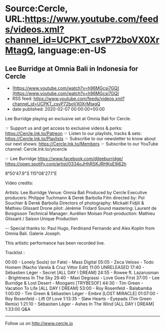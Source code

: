 # Source:Cercle, URL:https://www.youtube.com/feeds/videos.xml?channel_id=UCPKT_csvP72boVX0XrMtagQ, language:en-US

## Lee Burridge at Omnia Bali in Indonesia for Cercle
 - [https://www.youtube.com/watch?v=h96MGcsi7GQ](https://www.youtube.com/watch?v=h96MGcsi7GQ)
 - RSS feed: https://www.youtube.com/feeds/videos.xml?channel_id=UCPKT_csvP72boVX0XrMtagQ
 - date published: 2020-02-07 00:00:00+00:00

Lee Burridge playing an exclusive set at Omnia Bali for Cercle.

☞ Support us and get access to exclusive videos & perks: https://Cercle.lnk.to/Patreon
☞ Listen to our playlists, tracks & sets: https://Cercle.lnk.to/Playlists
☞ Subscribe to our newsletter to know about our next shows: https://Cercle.lnk.to/Members
☞ Subscribe to our YouTube channel: Cercle.lnk.to/ytcercle

☞ Lee Burridge
https://www.facebook.com/djleeburridge/
https://open.spotify.com/artist/0334oJHhRSKJRHKpE9i62h

8°50'47.9"S 115°08'27.1"E

Video credits:

Artists: Lee Burridge
Venue: Omnia Bali
Produced by Cercle
Executive producers: Philippe Tuchmann & Derek Barbolla
Film directed by: Pol Souchier & Derek Barbolla
Directors of photography: Mickaël Fidjili & Mathieu Glissant
Drone pilot: Jérémie Tridard
Sound mastering: Laurent de Boisgisson
Technical Manager: Aurélien Moisan
Post-production: Mathieu Glissant / Saison Unique Production

--
Special thanks to:
Paul Hugo, Ferdinand Fernando and Alex Koplin from Omnia Bali. 
Galerie Joseph. 

This artistic performance has been recorded live. 

Tracklist : 

00:00 - Lonely Souls) (or Fate) - Mass Digital
05:05 - Zeca Veloso - Todo Homem (Nacho Varela & Cruz Vittor Edit)
11:00  UNRELEASED
17:40 - Sébastien Léger - Secret [ALL DAY I DREAM] 
24:55 - Rowee ft. Lazarusman - Brightness In The Sky 
29:40 - Maxi Degrassi - Love Goes First
37:05 - Lee Burridge & Lost Desert - Moogami [TRYBESOF] 
44:30 - Tim Green - Vacation To Life [ALL DAY I DREAM]
53:00 - Roy Rosenfeld - Balabamba
1:00:00 - Tim Green & Sébastien Léger - Embre [LOST MIRACLE]
01:07:00 - Roy Rosenfeld - Lift Of Love
1:13:35 - Sløw Hearts - Eyepads (Tim Green Remix) 
1:21:10 - Sébastien Léger - Ashes In The Wind [ALL DAY I DREAM]
1:33:00 Q&A

______

Follow us on http://www.cercle.io

